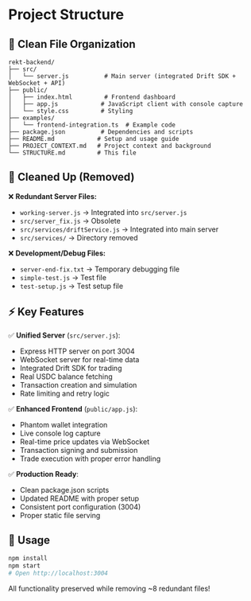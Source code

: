 # Project Structure

## 📁 Clean File Organization

```
rekt-backend/
├── src/
│   └── server.js          # Main server (integrated Drift SDK + WebSocket + API)
├── public/
│   ├── index.html         # Frontend dashboard
│   ├── app.js            # JavaScript client with console capture
│   └── style.css         # Styling
├── examples/
│   └── frontend-integration.ts  # Example code
├── package.json          # Dependencies and scripts
├── README.md            # Setup and usage guide  
├── PROJECT_CONTEXT.md   # Project context and background
└── STRUCTURE.md         # This file
```

## 🧹 Cleaned Up (Removed)

❌ **Redundant Server Files:**
- `working-server.js` → Integrated into `src/server.js`
- `src/server_fix.js` → Obsolete 
- `src/services/driftService.js` → Integrated into main server
- `src/services/` → Directory removed

❌ **Development/Debug Files:**
- `server-end-fix.txt` → Temporary debugging file
- `simple-test.js` → Test file
- `test-setup.js` → Test setup file

## ⚡ Key Features

✅ **Unified Server** (`src/server.js`):
- Express HTTP server on port 3004
- WebSocket server for real-time data
- Integrated Drift SDK for trading
- Real USDC balance fetching
- Transaction creation and simulation
- Rate limiting and retry logic

✅ **Enhanced Frontend** (`public/app.js`):
- Phantom wallet integration
- Live console log capture
- Real-time price updates via WebSocket
- Transaction signing and submission
- Trade execution with proper error handling

✅ **Production Ready**:
- Clean package.json scripts
- Updated README with proper setup
- Consistent port configuration (3004)
- Proper static file serving

## 🚀 Usage

```bash
npm install
npm start
# Open http://localhost:3004
```

All functionality preserved while removing ~8 redundant files!
